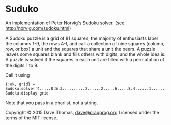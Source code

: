 Suduko
======

An implementation of Peter Norvig's Sudoku solver.
(see http://norvig.com/sudoku.html)

A Sudoku puzzle is a grid of 81 squares; the majority of enthusiasts
label the columns 1-9, the rows A-I, and call a collection of nine
squares (column, row, or box) a unit and the squares that share a unit
the peers. A puzzle leaves some squares blank and fills others with
digits, and the whole idea is: A puzzle is solved if the squares in
each unit are filled with a permutation of the digits 1 to 9.

Call it using

    {:ok, grid} = Sudoku.solve('4.....8.5.3..........7......2.....6.....8.4......1.......6.3.7.5..2.....1.4......')
    Sudoku.display grid

Note that you pass in a charlist, not a string.

Copyright © 2015 Dave Thomas, dave@pragprog.org
Licensed under the terms of the MIT license.


